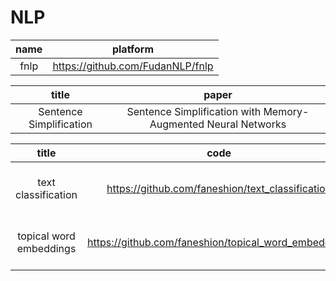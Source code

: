 # NLP

| name | platform |
| :-: | :-: |
| fnlp | https://github.com/FudanNLP/fnlp |

| title | paper | 
| :-: | :-: |
| Sentence Simplification | Sentence Simplification with Memory-Augmented Neural Networks |

| title | code | des |
| :-: | :-: | :-: |
| text classification | https://github.com/faneshion/text_classification | all kinds of text classificaiton models |
| topical word embeddings | https://github.com/faneshion/topical_word_embeddings | A demo code for topical word embedding |

